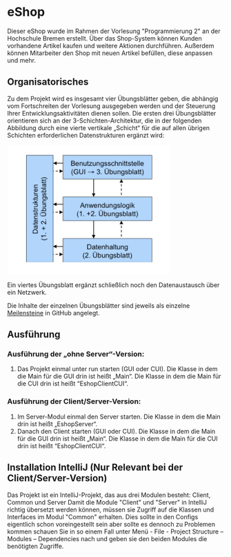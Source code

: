 # eShop
Dieser eShop wurde im Rahmen der Vorlesung "Programmierung 2" an der Hochschule Bremen erstellt.
Über das Shop-System können Kunden vorhandene Artikel kaufen und weitere Aktionen durchführen. Außerdem können Mitarbeiter den Shop mit neuen Artikel befüllen, diese anpassen und mehr.

## Organisatorisches
Zu dem Projekt wird es insgesamt vier Übungsblätter geben, die abhängig vom Fortschreiten der Vorlesung ausgegeben werden und der Steuerung Ihrer Entwicklungsaktivitäten dienen sollen.
Die ersten drei Übungsblätter orientieren sich an der 3-Schichten-Architektur,
die in der folgenden Abbildung durch eine vierte vertikale „Schicht“ für die auf allen übrigen Schichten erforderlichen Datenstrukturen ergänzt wird:

<img src="img%2Fimg-1.png" height="300">

Ein viertes Übungsblatt ergänzt schließlich noch den Datenaustausch über ein Netzwerk.

Die Inhalte der einzelnen Übungsblätter sind jeweils als einzelne [Meilensteine](https://github.com/kaja1998 "Meilensteine") in GitHub angelegt.

## Ausführung

### Ausführung der „ohne Server“-Version:
1. Das Projekt einmal unter run starten (GUI oder CUI). Die Klasse in dem die Main für die GUI drin ist heißt „Main“. Die Klasse in dem die Main für die CUI drin ist heißt “EshopClientCUI“.

### Ausführung der Client/Server-Version:
1. Im Server-Modul einmal den Server starten. Die Klasse in dem die Main drin ist heißt „EshopServer“.
2. Danach den Client starten (GUI oder CUI). Die Klasse in dem die Main für die GUI drin ist heißt „Main“. Die Klasse in dem die Main für die CUI drin ist heißt “EshopClientCUI“.

## Installation IntelliJ (Nur Relevant bei der Client/Server-Version)
Das Projekt ist ein IntelliJ-Projekt, das aus drei Modulen besteht:
Client, Common und Server
Damit die Module "Client" und "Server" in IntelliJ richtig übersetzt werden können, müssen sie Zugriff auf die Klassen und Interfaces im Modul "Common" erhalten.
Dies sollte in den Configs eigentlich schon voreingestellt sein aber sollte es dennoch zu Problemen kommen schauen Sie in so einem Fall unter
Menü - File - Project Structure – Modules – Dependencies nach und geben sie den beiden Modules die benötigten Zugriffe.